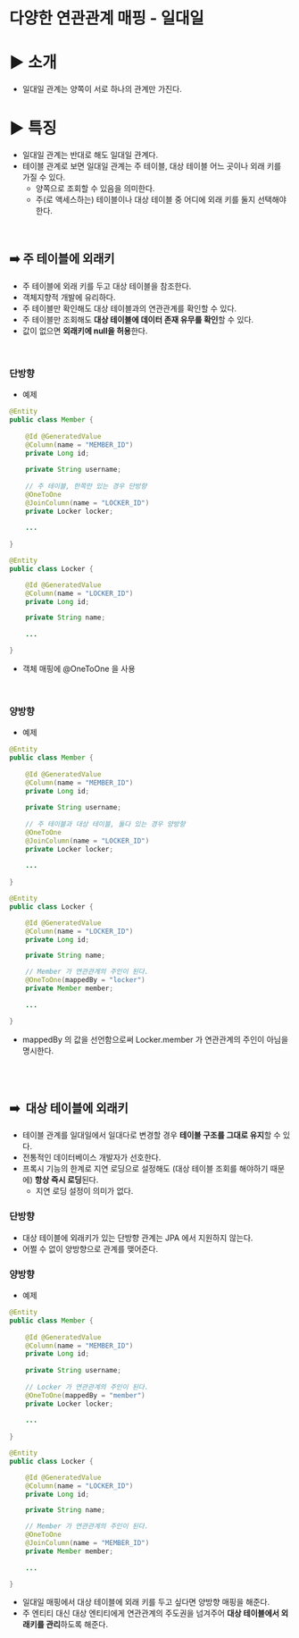 # 다양한 연관관계 매핑 - 일대일



# ▶️ 소개

- 일대일 관계는 양쪽이 서로 하나의 관계만 가진다.


# ▶️ 특징

- 일대일 관계는 반대로 해도 일대일 관계다.
- 테이블 관계로 보면 일대일 관계는 주 테이블, 대상 테이블 어느 곳이나 외래 키를 가질 수 있다.
    - 양쪽으로 조회할 수 있음을 의미한다.
    - 주(로 액세스하는) 테이블이나 대상 테이블 중 어디에 외래 키를 둘지 선택해야 한다.
<br>

## ➡️ 주 테이블에 외래키

- 주 테이블에 외래 키를 두고 대상 테이블을 참조한다.
- 객체지향적 개발에 유리하다.
- 주 테이블만 확인해도 대상 테이블과의 연관관계를 확인할 수 있다.
- 주 테이블만 조회해도 **대상 테이블에 데이터 존재 유무를 확인**할 수 있다.
- 값이 없으면 **외래키에 null을 허용**한다.
<br>

### 단방향

- 예제

```java
@Entity
public class Member {
    
    @Id @GeneratedValue
    @Column(name = "MEMBER_ID")
    private Long id;
    
    private String username;
    
    // 주 테이블, 한쪽만 있는 경우 단방향
    @OneToOne
    @JoinColumn(name = "LOCKER_ID")
    private Locker locker;
		
    ...
            
}

@Entity
public class Locker {

    @Id @GeneratedValue
    @Column(name = "LOCKER_ID")
    private Long id;

    private String name;
		
    ...

}
```

- 객체 매핑에 @OneToOne 을 사용

<br>

### 양방향

- 예제

```java
@Entity
public class Member {
    
    @Id @GeneratedValue
    @Column(name = "MEMBER_ID")
    private Long id;
    
    private String username;
    
    // 주 테이블과 대상 테이블, 둘다 있는 경우 양방향
    @OneToOne
    @JoinColumn(name = "LOCKER_ID")
    private Locker locker;
		
    ...
            
}

@Entity
public class Locker {

    @Id @GeneratedValue
    @Column(name = "LOCKER_ID")
    private Long id;

    private String name;

    // Member 가 연관관계의 주인이 된다.
    @OneToOne(mappedBy = "locker")
    private Member member;
		
    ...

}
```

- mappedBy 의 값을 선언함으로써 Locker.member 가 연관관계의 주인이 아님을 명시한다.

<br><br>
## ➡️  대상 테이블에 외래키

- 테이블 관계를 일대일에서 일대다로 변경할 경우 **테이블 구조를 그대로 유지**할 수 있다.
- 전통적인 데이터베이스 개발자가 선호한다.
- 프록시 기능의 한계로 지연 로딩으로 설정해도 (대상 테이블 조회를 해야하기 때문에) **항상 즉시 로딩**된다.
    - 지연 로딩 설정이 의미가 없다.

### 단방향

- 대상 테이블에 외래키가 있는 단방향 관계는 JPA 에서 지원하지 않는다.
- 어쩔 수 없이 양방향으로 관계를 맺어준다.



### 양방향

- 예제

```java
@Entity
public class Member {
    
    @Id @GeneratedValue
    @Column(name = "MEMBER_ID")
    private Long id;
    
    private String username;
    
    // Locker 가 연관관계의 주인이 된다.
    @OneToOne(mappedBy = "member")
    private Locker locker;
		
    ...
            
}

@Entity
public class Locker {

    @Id @GeneratedValue
    @Column(name = "LOCKER_ID")
    private Long id;

    private String name;

    // Member 가 연관관계의 주인이 된다.
    @OneToOne
    @JoinColumn(name = "MEMBER_ID")
    private Member member;
		
    ...

}
```

- 일대일 매핑에서 대상 테이블에 외래 키를 두고 싶다면 양방향 매핑을 해준다.
- 주 엔티티 대신 대상 엔티티에게 연관관계의 주도권을 넘겨주어 **대상 테이블에서 외래키를 관리**하도록 해준다.